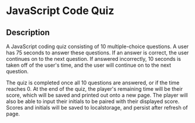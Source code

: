 # JavaScript Code Quiz

## Description
A JavaScript coding quiz consisting of 10 multiple-choice questions. A user has 75 seconds to answer these questions. If an answer is correct, the user continues on to the next question. If answered incorrectly, 10 seconds is taken off of the user's time, and the user will continue on to the next question.

The quiz is completed once all 10 questions are answered, or if the time reaches 0. At the end of the quiz, the player's remaining time will be their score, which will be saved and printed out onto a new page. The player will also be able to input their initials to be paired with their displayed score. Scores and initials will be saved to localstorage, and persist after refresh of page.